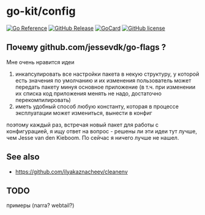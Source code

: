 # go-kit/config

[![Go Reference][ref1]][ref2]
 [![GitHub Release][gr1]][gr2]
 [![GoCard][gc1]][gc2]
 [![GitHub license][gl1]][gl2]

[ref1]: https://pkg.go.dev/badge/github.com/LeKovr/go-kit/config.svg
[ref2]: https://pkg.go.dev/github.com/LeKovr/go-kit/config
[gc1]: https://goreportcard.com/badge/github.com/LeKovr/go-kit/config
[gc2]: https://goreportcard.com/report/github.com/LeKovr/go-kit/config
[gr1]: https://img.shields.io/github/v/tag/Lekovr/go-kit?filter=config/*
[gr2]: https://github.com/LeKovr/go-kit/releases?q=config&expanded=true
[gl1]: https://img.shields.io/github/license/LeKovr/go-kit.svg
[gl2]: https://github.com/LeKovr/go-kit/blob/master/LICENSE

## Почему github.com/jessevdk/go-flags ?

Мне очень нравится идеи
1. инкапсулировать все настройки пакета в некую структуру, у которой есть значения по умолчанию и их изменения
пользователь может передать пакету минуя основное приложение (в т.ч. при изменении их списка код приложения менять не надо, достаточно перекомпилировать)
2. иметь удобный способ любую константу, которая в процессе эксплуатации может измениться, вынести в конфиг

поэтому каждый раз, встречая новый пакет для работы с конфигурацией, я ищу ответ на вопрос - решены ли эти идеи тут лучше, чем Jesse van den Kieboom. По сейчас я ничего лучше не нашел.

## See also

* https://github.com/ilyakaznacheev/cleanenv

## TODO

примеры (narra? webtail?)
